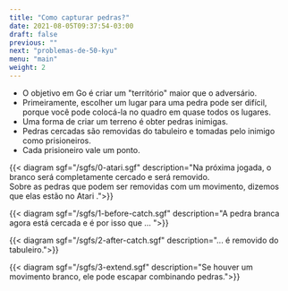 ```yaml
---
title: "Como capturar pedras?"
date: 2021-08-05T09:37:54-03:00
draft: false
previous: ""
next: "problemas-de-50-kyu"
menu: "main"
weight: 2
---
```


-  O objetivo em Go é criar um "território" maior que o adversário. 
-  Primeiramente, escolher um lugar para uma pedra pode ser difícil, porque você pode colocá-la no quadro em quase todos os lugares. 
-  Uma forma de criar um terreno é obter pedras inimigas. 
-  Pedras cercadas são removidas do tabuleiro e tomadas pelo inimigo como prisioneiros. 
-  Cada prisioneiro vale um ponto. 




{{< diagram sgf="/sgfs/0-atari.sgf" description="Na próxima jogada, o branco será completamente cercado e será removido.<br >Sobre as pedras que podem ser removidas com um movimento, dizemos que elas estão no Atari .">}} 



{{< diagram sgf="/sgfs/1-before-catch.sgf" description="A pedra branca agora está cercada e é por isso que ... ">}} 

{{< diagram sgf="/sgfs/2-after-catch.sgf" description="... é removido do tabuleiro.">}} 

{{< diagram sgf="/sgfs/3-extend.sgf" description="Se houver um movimento branco, ele pode escapar combinando pedras.">}} 

